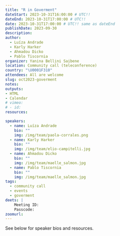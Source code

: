 ```yaml
---
title: "R in Goverment"
dateStart: 2023-10-31T16:00:00 # UTC!!
dateEnd: 2023-10-31T17:00:00 # UTC!!
date: 2023-10-31T17:00:00 # UTC!! same as dateEnd
publishDate: 2023-09-30
description: 
author:
  - Luíza Andrade
  - Karly Harker
  - Ahmadou Dicko
  - Pablo Tiscornia
organizer: Yanina Bellini Saibene
location: Community call (teleconference)
country: "\U0001F310"
attendees: All are welcome
slug: oct2023-goverment
notes: 
outputs:
- HTML
- Calendar 
# vimeo:
# - id: 
resources:

speakers:  
  - name: Luíza Andrade
    bio: ""
    img: /img/team/paola-corrales.png
  - name: Karly Harker
    bio: ""
    img: /img/team/elio-campitelli.jpg
  - name: Ahmadou Dicko
    bio: ""
    img: /img/team/maelle_salmon.jpg
  - name: Pablo Tiscornia
    bio: ""
    img: /img/team/maelle_salmon.jpg
tags:
  - community call
  - events
  - goverment
deets: |
    Meeting ID:  
    Passcode: 
zoomurl: 
---
```




See below for speaker bios and resources.

